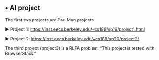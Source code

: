 • AI project
-
The first two projects are Pac-Man projects. 

► Project 1: https://inst.eecs.berkeley.edu/~cs188/sp19/project1.html

► Project 2: https://inst.eecs.berkeley.edu/~cs188/sp20/project2/

The third project (project3) is a RLFA problem.
“This project is tested with BrowserStack.”

